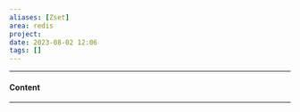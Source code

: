 ```yaml
---
aliases: [Zset]
area: redis
project: 
date: 2023-08-02 12:06
tags: []
---
```

---
#### Content

---
